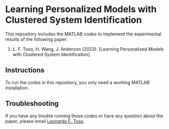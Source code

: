 # Learning Personalized Models with Clustered System Identification

This repository includes the MATLAB codes to implement the experimental results of the following paper:

1) L. F. Toso, H. Wang, J. Anderson (2023). [Learning Personalized Models with Clustered System Identification]

## Instructions

To run the codes in this repository, you only need a working MATLAB installation.

## Troubleshooting

If you have any trouble running those codes or have any question about the paper, please email [Leonardo F. Toso](mailto:lt2879@columbia.edu).
